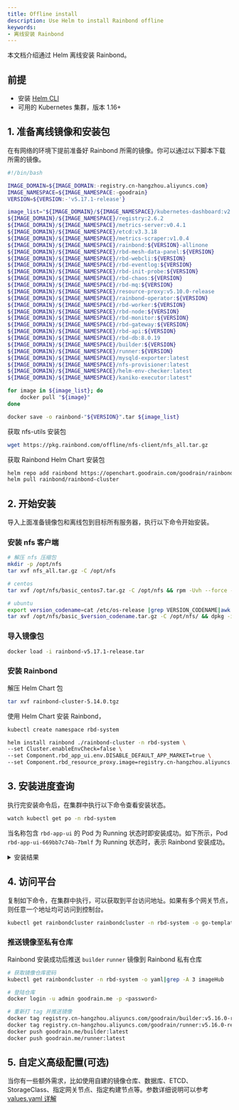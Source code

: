```yaml
---
title: Offline install
description: Use Helm to install Rainbond offline
keywords: 
- 离线安装 Rainbond
---
```


本文档介绍通过 Helm 离线安装 Rainbond。

## 前提

- 安装 [Helm CLI](/docs/ops-guide/tools/#helm-cli)
- 可用的 Kubernetes 集群，版本 1.16+


## 1. 准备离线镜像和安装包

在有网络的环境下提前准备好 Rainbond 所需的镜像。你可以通过以下脚本下载所需的镜像。

```bash title="vim download_rbd_images.sh"
#!/bin/bash

IMAGE_DOMAIN=${IMAGE_DOMAIN:-registry.cn-hangzhou.aliyuncs.com}
IMAGE_NAMESPACE=${IMAGE_NAMESPACE:-goodrain}
VERSION=${VERSION:-'v5.17.1-release'}

image_list="${IMAGE_DOMAIN}/${IMAGE_NAMESPACE}/kubernetes-dashboard:v2.6.1
${IMAGE_DOMAIN}/${IMAGE_NAMESPACE}/registry:2.6.2
${IMAGE_DOMAIN}/${IMAGE_NAMESPACE}/metrics-server:v0.4.1
${IMAGE_DOMAIN}/${IMAGE_NAMESPACE}/etcd:v3.3.18
${IMAGE_DOMAIN}/${IMAGE_NAMESPACE}/metrics-scraper:v1.0.4
${IMAGE_DOMAIN}/${IMAGE_NAMESPACE}/rainbond:${VERSION}-allinone
${IMAGE_DOMAIN}/${IMAGE_NAMESPACE}/rbd-mesh-data-panel:${VERSION}
${IMAGE_DOMAIN}/${IMAGE_NAMESPACE}/rbd-webcli:${VERSION}
${IMAGE_DOMAIN}/${IMAGE_NAMESPACE}/rbd-eventlog:${VERSION}
${IMAGE_DOMAIN}/${IMAGE_NAMESPACE}/rbd-init-probe:${VERSION}
${IMAGE_DOMAIN}/${IMAGE_NAMESPACE}/rbd-chaos:${VERSION}
${IMAGE_DOMAIN}/${IMAGE_NAMESPACE}/rbd-mq:${VERSION}
${IMAGE_DOMAIN}/${IMAGE_NAMESPACE}/resource-proxy:v5.10.0-release
${IMAGE_DOMAIN}/${IMAGE_NAMESPACE}/rainbond-operator:${VERSION}
${IMAGE_DOMAIN}/${IMAGE_NAMESPACE}/rbd-worker:${VERSION}
${IMAGE_DOMAIN}/${IMAGE_NAMESPACE}/rbd-node:${VERSION}
${IMAGE_DOMAIN}/${IMAGE_NAMESPACE}/rbd-monitor:${VERSION}
${IMAGE_DOMAIN}/${IMAGE_NAMESPACE}/rbd-gateway:${VERSION}
${IMAGE_DOMAIN}/${IMAGE_NAMESPACE}/rbd-api:${VERSION}
${IMAGE_DOMAIN}/${IMAGE_NAMESPACE}/rbd-db:8.0.19
${IMAGE_DOMAIN}/${IMAGE_NAMESPACE}/builder:${VERSION}
${IMAGE_DOMAIN}/${IMAGE_NAMESPACE}/runner:${VERSION}
${IMAGE_DOMAIN}/${IMAGE_NAMESPACE}/mysqld-exporter:latest
${IMAGE_DOMAIN}/${IMAGE_NAMESPACE}/nfs-provisioner:latest
${IMAGE_DOMAIN}/${IMAGE_NAMESPACE}/helm-env-checker:latest
${IMAGE_DOMAIN}/${IMAGE_NAMESPACE}/kaniko-executor:latest"

for image in ${image_list}; do
    docker pull "${image}"
done

docker save -o rainbond-"${VERSION}".tar ${image_list}
```

获取 nfs-utils 安装包
```bash
wget https://pkg.rainbond.com/offline/nfs-client/nfs_all.tar.gz
```

获取 Rainbond Helm Chart 安装包
```bash
helm repo add rainbond https://openchart.goodrain.com/goodrain/rainbond
helm pull rainbond/rainbond-cluster
```

## 2. 开始安装

导入上面准备镜像包和离线包到目标所有服务器，执行以下命令开始安装。

### 安装 nfs 客户端
```bash
# 解压 nfs 压缩包
mkdir -p /opt/nfs
tar xvf nfs_all.tar.gz -C /opt/nfs

# centos
tar xvf /opt/nfs/basic_centos7.tar.gz -C /opt/nfs && rpm -Uvh --force --nodeps /opt/nfs/*.rpm

# ubuntu
export version_codename=cat /etc/os-release |grep VERSION_CODENAME|awk -F"=" '{print $2}'
tar xvf /opt/nfs/basic_$version_codename.tar.gz -C /opt/nfs/ && dpkg -i /opt/nfs/*.deb
```

### 导入镜像包
```bash
docker load -i rainbond-v5.17.1-release.tar
```

### 安装 Rainbond

解压 Helm Chart 包

```bash
tar xvf rainbond-cluster-5.14.0.tgz
```

使用 Helm Chart 安装 Rainbond，

```bash
kubectl create namespace rbd-system

helm install rainbond ./rainbond-cluster -n rbd-system \
--set Cluster.enableEnvCheck=false \
--set Component.rbd_app_ui.env.DISABLE_DEFAULT_APP_MARKET=true \
--set Component.rbd_resource_proxy.image=registry.cn-hangzhou.aliyuncs.com/goodrain/resource-proxy:v5.10.0-release
```

## 3. 安装进度查询

执行完安装命令后，在集群中执行以下命令查看安装状态。

```bash
watch kubectl get po -n rbd-system
```

当名称包含 `rbd-app-ui` 的 Pod 为 Running 状态时即安装成功。如下所示，Pod `rbd-app-ui-669bb7c74b-7bmlf` 为 Running 状态时，表示 Rainbond 安装成功。

<details>
<summary>安装结果</summary>

```bash
NAME                                         READY   STATUS      RESTARTS   AGE
nfs-provisioner-0                            1/1     Running     0          14d
rbd-etcd-0                                   1/1     Running     0          14d
rbd-hub-64777d89d8-l56d8                     1/1     Running     0          14d
rbd-gateway-76djb                            1/1     Running     0          14d
dashboard-metrics-scraper-7db45b8bb4-tcgxd   1/1     Running     0          14d
rbd-mq-6b847d874b-j5jg2                      1/1     Running     0          14d
rbd-webcli-76b54fd7f6-jrcdj                  1/1     Running     0          14d
kubernetes-dashboard-fbd4fb949-2qsn9         1/1     Running     0          14d
rbd-resource-proxy-547874f4d7-dh8bv          1/1     Running     0          14d
rbd-monitor-0                                1/1     Running     0          14d
rbd-db-0                                     2/2     Running     0          14d
rbd-eventlog-0                               1/1     Running     0          14d
rbd-app-ui-669bb7c74b-7bmlf                  1/1     Running     0          7d12h
rbd-app-ui-migrations--1-hp2qg               0/1     Completed   0          14d
rbd-worker-679fd44bc7-n6lvg                  1/1     Running     0          9d
rbd-node-jhfzc                               1/1     Running     0          9d
rainbond-operator-7978d4d695-ws8bz           1/1     Running     0          9d
rbd-chaos-nkxw7                              1/1     Running     0          8d
rbd-api-5d8bb8d57d-djx2s                     1/1     Running     0          47h
```

</details>

## 4. 访问平台

复制如下命令，在集群中执行，可以获取到平台访问地址。如果有多个网关节点，则任意一个地址均可访问到控制台。

```bash
kubectl get rainbondcluster rainbondcluster -n rbd-system -o go-template --template='{{range.spec.gatewayIngressIPs}}{{.}}:7070{{printf "\n"}}{{end}}'
```

### 推送镜像至私有仓库

Rainbond 安装成功后推送 `builder` `runner` 镜像到 Rainbond 私有仓库

```bash
# 获取镜像仓库密码
kubectl get rainbondcluster -n rbd-system -o yaml|grep -A 3 imageHub

# 登陆仓库
docker login -u admin goodrain.me -p <password>

# 重新打 tag 并推送镜像
docker tag registry.cn-hangzhou.aliyuncs.com/goodrain/builder:v5.16.0-release goodrain.me/builder:latest
docker tag registry.cn-hangzhou.aliyuncs.com/goodrain/runner:v5.16.0-release goodrain.me/runner:latest
docker push goodrain.me/builder:latest
docker push goodrain.me/runner:latest
```

## 5. 自定义高级配置(可选)
 
当你有一些额外需求，比如使用自建的镜像仓库、数据库、ETCD、StorageClass、指定网关节点、指定构建节点等。参数详细说明可以参考 [values.yaml 详解](/docs/installation/install-with-helm/vaules-config)
